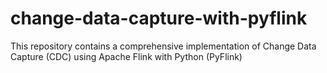 # change-data-capture-with-pyflink
This repository contains a comprehensive implementation of Change Data Capture (CDC) using Apache Flink with Python (PyFlink)

